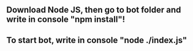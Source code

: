 ## Download Node JS, then go to bot folder and write in console "npm install"!
## To start bot, write in console "node ./index.js"
